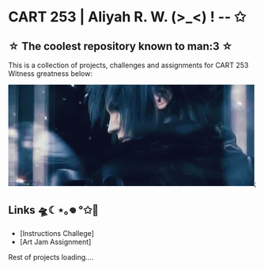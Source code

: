 # CART 253 | Aliyah R. W. (>_<) ! -- ✩
## ☆ The coolest repository known to man:3 ☆ 

This is a collection of projects, challenges and assignments for CART 253
Witness greatness below:

![witness](topics/version-control/version-control-workflow/assets/images/noctis.gif);

## Links 🛸☾⋆｡𖦹 °✩🩻

- [Instructions Challege] 
- [Art Jam Assignment]

Rest of projects loading....